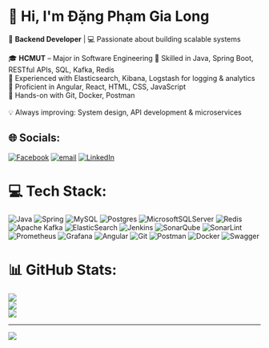 # 👋 Hi, I'm Đặng Phạm Gia Long

🚀 **Backend Developer** | 💻 Passionate about building scalable systems

🎓 **HCMUT** – Major in Software Engineering
🔹 Skilled in Java, Spring Boot, RESTful APIs, SQL, Kafka, Redis<br>
🔹 Experienced with Elasticsearch, Kibana, Logstash for logging & analytics<br>
🔹 Proficient in Angular, React, HTML, CSS, JavaScript<br>
🔹 Hands-on with Git, Docker, Postman<br><br>💡 Always improving: System design, API development & microservices<br>


## 🌐 Socials:
[![Facebook](https://img.shields.io/badge/Facebook-%231877F2.svg?logo=Facebook&logoColor=white)](https://www.facebook.com/gia.long.dang.pham/)
[![email](https://img.shields.io/badge/Email-D14836?logo=gmail&logoColor=white)](mailto:longdpg.t1.2023@gmail.com) 
[![LinkedIn](https://img.shields.io/badge/LinkedIn-%230077B5.svg?logo=linkedin&logoColor=white)](https://www.linkedin.com/in/long-dang-pham-gia-924734285/)  

# 💻 Tech Stack:
![Java](https://img.shields.io/badge/java-%23ED8B00.svg?style=for-the-badge&logo=openjdk&logoColor=white) 
![Spring](https://img.shields.io/badge/spring-%236DB33F.svg?style=for-the-badge&logo=spring&logoColor=white) 
![MySQL](https://img.shields.io/badge/mysql-4479A1.svg?style=for-the-badge&logo=mysql&logoColor=white) 
![Postgres](https://img.shields.io/badge/postgres-%23316192.svg?style=for-the-badge&logo=postgresql&logoColor=white) 
![MicrosoftSQLServer](https://img.shields.io/badge/Microsoft%20SQL%20Server-CC2927?style=for-the-badge&logo=microsoft%20sql%20server&logoColor=white) 
![Redis](https://img.shields.io/badge/redis-%23DD0031.svg?style=for-the-badge&logo=redis&logoColor=white) 
![Apache Kafka](https://img.shields.io/badge/Apache%20Kafka-000?style=for-the-badge&logo=apachekafka) 
![ElasticSearch](https://img.shields.io/badge/-ElasticSearch-005571?style=for-the-badge&logo=elasticsearch) 
![Jenkins](https://img.shields.io/badge/jenkins-%232C5263.svg?style=for-the-badge&logo=jenkins&logoColor=white) 
![SonarQube](https://img.shields.io/badge/SonarQube-black?style=for-the-badge&logo=sonarqube&logoColor=4E9BCD) 
![SonarLint](https://img.shields.io/badge/SonarLint-CB2029?style=for-the-badge&logo=SONARLINT&logoColor=white) 
![Prometheus](https://img.shields.io/badge/Prometheus-E6522C?style=for-the-badge&logo=Prometheus&logoColor=white) 
![Grafana](https://img.shields.io/badge/grafana-%23F46800.svg?style=for-the-badge&logo=grafana&logoColor=white) 
![Angular](https://img.shields.io/badge/angular-%23DD0031.svg?style=for-the-badge&logo=angular&logoColor=white) 
![Git](https://img.shields.io/badge/git-%23F05033.svg?style=for-the-badge&logo=git&logoColor=white) 
![Postman](https://img.shields.io/badge/Postman-FF6C37?style=for-the-badge&logo=postman&logoColor=white) 
![Docker](https://img.shields.io/badge/docker-%230db7ed.svg?style=for-the-badge&logo=docker&logoColor=white)
![Swagger](https://img.shields.io/badge/-Swagger-%23Clojure?style=for-the-badge&logo=swagger&logoColor=white)

# 📊 GitHub Stats:
![](https://github-readme-stats.vercel.app/api?username=GiaLongDangPham&theme=github_dark_dimmed&hide_border=false&include_all_commits=false&count_private=false)<br/>
![](https://github-readme-streak-stats.herokuapp.com/?user=GiaLongDangPham&theme=github_dark_dimmed&hide_border=false)<br/>
![](https://github-readme-stats.vercel.app/api/top-langs/?username=GiaLongDangPham&theme=github_dark_dimmed&hide_border=false&include_all_commits=false&count_private=false&layout=compact)

---
[![](https://visitcount.itsvg.in/api?id=GiaLongDangPham&icon=0&color=0)](https://visitcount.itsvg.in)

<!-- Proudly created with GPRM ( https://gprm.itsvg.in ) -->
